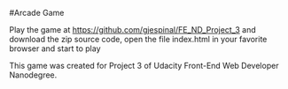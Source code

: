 #Arcade Game

Play the game at  https://github.com/gjespinal/FE_ND_Project_3 and download the zip source code, open the file index.html in your favorite browser and start to play

This game was created for Project 3 of Udacity Front-End Web Developer Nanodegree.
